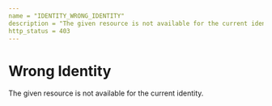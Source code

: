 ```yaml
---
name = "IDENTITY_WRONG_IDENTITY"
description = "The given resource is not available for the current identity."
http_status = 403
---
```


# Wrong Identity

The given resource is not available for the current identity.
